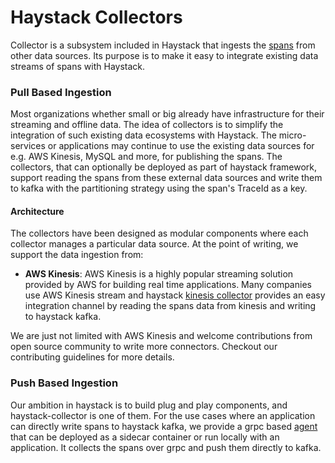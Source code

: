 # Haystack Collectors

Collector is a subsystem included in Haystack that ingests the [spans](https://github.com/ExpediaDotCom/haystack-idl) from other data sources. Its purpose is to make it easy to integrate existing data streams of spans with Haystack.

### Pull Based Ingestion 
Most organizations whether small or big already have infrastructure for their streaming and offline data. The idea of collectors is to simplify the integration of such existing data ecosystems with Haystack. The micro-services or applications may continue to use the existing data sources for e.g. AWS Kinesis, MySQL and more, for publishing the spans. The collectors, that can optionally be deployed as part of haystack framework, support reading the spans from these external data sources and write them to kafka with the partitioning strategy using the span's TraceId as a key. 

#### Architecture
The collectors have been designed as modular components where each collector manages a particular data source. At the point of writing, we support the data ingestion from:
- **AWS Kinesis**: AWS Kinesis is a highly popular streaming solution provided by AWS for building real time applications. Many companies use AWS Kinesis stream and haystack [kinesis collector](https://github.com/ExpediaDotCom/haystack-collector/tree/master/kinesis) provides an easy integration channel by reading the spans data from kinesis and writing to haystack kafka. 


We are just not limited with AWS Kinesis and welcome contributions from open source community to write more connectors. Checkout our contributing guidelines for more details. 

### Push Based Ingestion
Our ambition in haystack is to build plug and play components, and haystack-collector is one of them. For the use cases where an application can directly write spans to haystack kafka, we provide a grpc based [agent](https://expediadotcom.github.io/haystack/clients.html) that can be deployed as a sidecar container or run locally with an application. It collects the spans over grpc and push them directly to kafka.